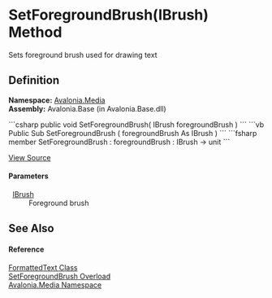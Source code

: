# SetForegroundBrush(IBrush) Method


Sets foreground brush used for drawing text



## Definition
**Namespace:** <a href="N_Avalonia_Media">Avalonia.Media</a>  
**Assembly:** Avalonia.Base (in Avalonia.Base.dll)

<Tabs groupId="api-code-preview">
<TabItem value="csharp" label="C#">
```csharp
public void SetForegroundBrush(
	IBrush foregroundBrush
)
```
</TabItem>
<TabItem value="vb" label="VB">
```vb
Public Sub SetForegroundBrush ( 
	foregroundBrush As IBrush
)
```
</TabItem>
<TabItem value="fsharp" label="F#">
```fsharp
member SetForegroundBrush : 
        foregroundBrush : IBrush -> unit 
```
</TabItem>
</Tabs>



<a href="https://github.com/AvaloniaUI/Avalonia/tree/master/src/Avalonia.Base/Media/FormattedText.cs#L154" title="View the source code">View Source</a>



#### Parameters
<dl><dt>  <a href="T_Avalonia_Media_IBrush">IBrush</a></dt><dd>Foreground brush</dd></dl>

## See Also


#### Reference
<a href="T_Avalonia_Media_FormattedText">FormattedText Class</a>  
<a href="Overload_Avalonia_Media_FormattedText_SetForegroundBrush">SetForegroundBrush Overload</a>  
<a href="N_Avalonia_Media">Avalonia.Media Namespace</a>  

